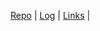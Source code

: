 [Repo](https://github.com/kanziebub/os212) | [Log](https://kanziebub/os212/blob/main/TXT/mylog.txt) | [Links](https://kanziebub.github.io/os212/LINKS) |  